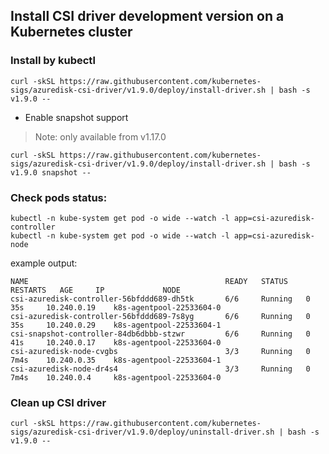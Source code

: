 ## Install CSI driver development version on a Kubernetes cluster

### Install by kubectl
```console
curl -skSL https://raw.githubusercontent.com/kubernetes-sigs/azuredisk-csi-driver/v1.9.0/deploy/install-driver.sh | bash -s v1.9.0 --
```

 - Enable snapshot support
> Note: only available from v1.17.0
```console
curl -skSL https://raw.githubusercontent.com/kubernetes-sigs/azuredisk-csi-driver/v1.9.0/deploy/install-driver.sh | bash -s v1.9.0 snapshot --
```

### Check pods status:

```console
kubectl -n kube-system get pod -o wide --watch -l app=csi-azuredisk-controller
kubectl -n kube-system get pod -o wide --watch -l app=csi-azuredisk-node
```

example output:

```console
NAME                                            READY   STATUS    RESTARTS   AGE     IP             NODE
csi-azuredisk-controller-56bfddd689-dh5tk       6/6     Running   0          35s     10.240.0.19    k8s-agentpool-22533604-0
csi-azuredisk-controller-56bfddd689-7s8yg       6/6     Running   0          35s     10.240.0.29    k8s-agentpool-22533604-1
csi-snapshot-controller-84db6dbbb-stzwr         6/6     Running   0          41s     10.240.0.17    k8s-agentpool-22533604-0
csi-azuredisk-node-cvgbs                        3/3     Running   0          7m4s    10.240.0.35    k8s-agentpool-22533604-1
csi-azuredisk-node-dr4s4                        3/3     Running   0          7m4s    10.240.0.4     k8s-agentpool-22533604-0
```

### Clean up CSI driver

```console
curl -skSL https://raw.githubusercontent.com/kubernetes-sigs/azuredisk-csi-driver/v1.9.0/deploy/uninstall-driver.sh | bash -s v1.9.0 --
```
